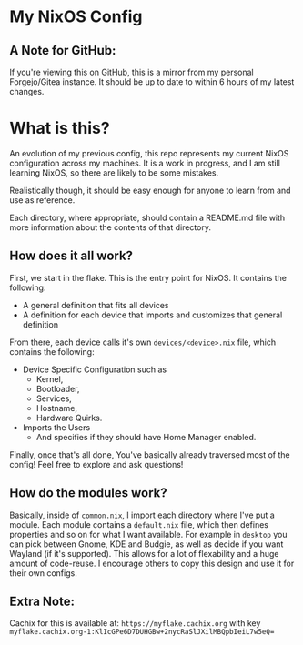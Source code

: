 # My NixOS Config

## A Note for GitHub: 

If you're viewing this on GitHub, this is a mirror from my personal Forgejo/Gitea instance. It should be up to date to within 6 hours of my latest changes.
# What is this?

An evolution of my previous config, this repo represents my current NixOS configuration across my machines. It is a work in progress, and I am still learning NixOS, so there are likely to be some mistakes.

Realistically though, it should be easy enough for anyone to learn from and use as reference.


Each directory, where appropriate, should contain a README.md file with more information about the contents of that directory.

## How does it all work?

First, we start in the flake. This is the entry point for NixOS. It contains the following:

 - A general definition that fits all devices
 - A definition for each device that imports and customizes that general definition

From there, each device calls it's own `devices/<device>.nix` file, which contains the following:

 - Device Specific Configuration such as 
   - Kernel, 
   - Bootloader, 
   - Services, 
   - Hostname,
   - Hardware Quirks.
 - Imports the Users
    - And specifies if they should have Home Manager enabled.

Finally, once that's all done, You've basically already traversed most of the config! Feel free to explore and ask questions!

## How do the modules work?

Basically, inside of `common.nix`, I import each directory where I've put a module. Each module contains a `default.nix` file, which then defines properties and so on for what I want available. For example in `desktop` you can pick between Gnome, KDE and Budgie, as well as decide if you want Wayland (if it's supported).
This allows for a lot of flexability and a huge amount of code-reuse. I encourage others to copy this design and use it for their own configs.


## Extra Note:
Cachix for this is available at:
`https://myflake.cachix.org`
with key
`myflake.cachix.org-1:KlIcGPe6D7DUHGBw+2nycRaSlJXilMBQpbIeiL7w5eQ=`